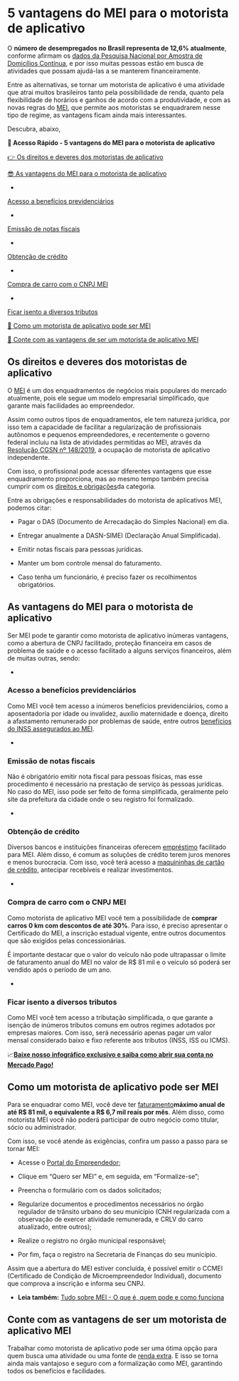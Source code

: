 # 5 vantagens do MEI para o motorista de aplicativo

O **número de desempregados no Brasil representa de 12,6% atualmente**, conforme afirmam os [dados da Pesquisa Nacional por Amostra de Domicílios Contínua](https://agenciabrasil.ebc.com.br/economia/noticia/2021-11/ibge-desemprego-cai-16-e-atinge-em-126-no-primeiro-trimestre), e por isso muitas pessoas estão em busca de atividades que possam ajudá-las a se manterem financeiramente.

Entre as alternativas, se tornar um motorista de aplicativo é uma atividade que atrai muitos brasileiros tanto pela possibilidade de renda, quanto pela flexibilidade de horários e ganhos de acordo com a produtividade, e com as novas regras do [MEI](https://meubolso.mercadopago.com.br/passo-a-passo-como-abrir-um-mei), que permite aos motoristas se enquadrarem nesse tipo de regime, as vantagens ficam ainda mais interessantes.

Descubra, abaixo,

**💙 Acesso Rápido - 5 vantagens do MEI para o motorista de aplicativo**

[👉 Os direitos e deveres dos motoristas de aplicativo](#A)

[😎 As vantagens do MEI para o motorista de aplicativo](#B)

- 
[Acesso a benefícios previdenciários](#C)

- 
[Emissão de notas fiscais](#D)

- 
[Obtenção de crédito](#E)

- 
[Compra de carro com o CNPJ MEI](#F)

- 
[Ficar isento a diversos tributos](#G)

[🤔 Como um motorista de aplicativo pode ser MEI](#H)

[💪 Conte com as vantagens de ser um motorista de aplicativo MEI](#I)

[](#)
## **Os direitos e deveres dos motoristas de aplicativo**

O [MEI](https://meubolso.mercadopago.com.br/tudo-sobre-mei) é um dos enquadramentos de negócios mais populares do mercado atualmente, pois ele segue um modelo empresarial simplificado, que garante mais facilidades ao empreendedor.

Assim como outros tipos de enquadramentos, ele tem natureza jurídica, por isso tem a capacidade de facilitar a regularização de profissionais autônomos e pequenos empreendedores, e recentemente o governo federal incluiu na lista de atividades permitidas ao MEI, através da [Resolução CGSN nº 148/2019](http://normas.receita.fazenda.gov.br/sijut2consulta/link.action?visao=anotado&idAto=102767), a ocupação de motorista de aplicativo independente.

Com isso, o profissional pode acessar diferentes vantagens que esse enquadramento proporciona, mas ao mesmo tempo também precisa cumprir com os [direitos e obrigações](https://www.gov.br/empresas-e-negocios/pt-br/empreendedor/quero-ser-mei/direitos-e-obrigacoes)da categoria.

Entre as obrigações e responsabilidades do motorista de aplicativos MEI, podemos citar:

- Pagar o DAS (Documento de Arrecadação do Simples Nacional) em dia.

- Entregar anualmente a DASN-SIMEI (Declaração Anual Simplificada).

- Emitir notas fiscais para pessoas jurídicas.

- Manter um bom controle mensal do faturamento.

- Caso tenha um funcionário, é preciso fazer os recolhimentos obrigatórios.

[](#)
## **As vantagens do MEI para o motorista de aplicativo**

Ser MEI pode te garantir como motorista de aplicativo inúmeras vantagens, como a abertura de CNPJ facilitado, proteção financeira em casos de problema de saúde e o acesso facilitado a alguns serviços financeiros, além de muitas outras, sendo:

[](#)

- 
### **Acesso a benefícios previdenciários**

Como MEI você tem acesso a inúmeros benefícios previdenciários, como a aposentadoria por idade ou invalidez, auxílio maternidade e doença, direito a afastamento remunerado por problemas de saúde, entre outros [benefícios do INSS assegurados ao MEI](https://meubolso.mercadopago.com.br/quais-os-beneficios-do-inss-para-mei).

[](#)

- 
### **Emissão de notas fiscais**

Não é obrigatório emitir nota fiscal para pessoas físicas, mas esse procedimento é necessário na prestação de serviço às pessoas jurídicas. No caso do MEI, isso pode ser feito de forma simplificada, geralmente pelo site da prefeitura da cidade onde o seu registro foi formalizado.

[](#)

- 
### **Obtenção de crédito**

Diversos bancos e instituições financeiras oferecem [empréstimo](https://meubolso.mercadopago.com.br/como-fazer-emprestimo-para-mei) facilitado para MEI. Além disso, é comum as soluções de crédito terem juros menores e menos burocracia. Com isso, você terá acesso a [maquininhas de cartão de crédito](https://meubolso.mercadopago.com.br/maquininha-de-cartao-escolher-a-sua), antecipar recebíveis e realizar investimentos.

[](#)

- 
### **Compra de carro com o CNPJ MEI**

Como motorista de aplicativo MEI você tem a possibilidade de **comprar carros 0 km com descontos de até 30%**. Para isso, é preciso apresentar o Certificado do MEI, a inscrição estadual vigente, entre outros documentos que são exigidos pelas concessionárias.

É importante destacar que o valor do veículo não pode ultrapassar o limite de faturamento anual do MEI no valor de R$ 81 mil e o veículo só poderá ser vendido após o período de um ano.

[](#)

- 
### **Ficar isento a diversos tributos**

Como MEI você tem acesso a tributação simplificada, o que garante a isenção de inúmeros tributos comuns em outros regimes adotados por empresas maiores. Com isso, será necessário apenas pagar um valor mensal considerado baixo e fixo referente aos tributos (INSS, ISS ou ICMS).

📈**[Baixe nosso infográfico exclusivo e saiba como abrir sua conta no Mercado Pago!](https://conteudo.mercadopago.com.br/hubfs/MercadoPago_20231212_InfograficoAbrirConta_v03.pdf)**

[](#)
## **Como um motorista de aplicativo pode ser MEI**

Para se enquadrar como MEI, você deve ter [faturamento](https://meubolso.mercadopago.com.br/como-calcular-o-faturamento-mei)**máximo anual de até R$ 81 mil, o equivalente a R$ 6,7 mil reais por mês**. Além disso, como motorista MEI você não poderá participar de outro negócio como titular, sócio ou administrador.

Com isso, se você atende às exigências, confira um passo a passo para se tornar MEI:

- Acesse o [Portal do Empreendedor](https://www.gov.br/empresas-e-negocios/pt-br/empreendedor); 

- Clique em “Quero ser MEI” e, em seguida, em “Formalize-se”;

- Preencha o formulário com os dados solicitados; 

- Regularize documentos e procedimentos necessários no órgão regulador de trânsito urbano do seu município (CNH regularizada com a observação de exercer atividade remunerada, e CRLV do carro atualizado, entre outros);

- Realize o registro no órgão municipal responsável; 

- Por fim, faça o registro na Secretaria de Finanças do seu município.

Assim que a abertura do MEI estiver concluída, é possível emitir o CCMEI (Certificado de Condição de Microempreendedor Individual), documento que comprova a inscrição e informa seu CNPJ.

- **Leia também:** [Tudo sobre MEI - O que é, quem pode e como funciona](https://conteudo.mercadopago.com.br/tudo-sobre-mei)

[](#)
## **Conte com as vantagens de ser um motorista de aplicativo MEI**

Trabalhar como motorista de aplicativo pode ser uma ótima opção para quem busca uma atividade ou uma fonte de [renda extra](https://meubolso.mercadopago.com.br/maneiras-para-fazer-renda-extra). E isso se torna ainda mais vantajoso e seguro com a formalização como MEI, garantindo todos os benefícios e facilidades.